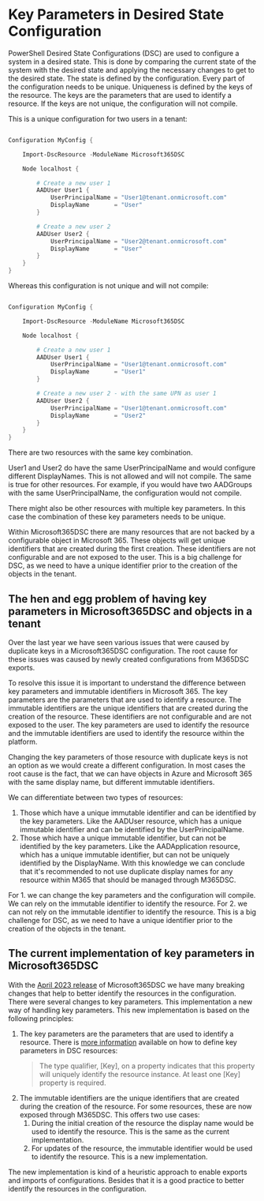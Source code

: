 # Key Parameters in Desired State Configuration

PowerShell Desired State Configurations (DSC) are used to configure a system in a desired state. This is done by comparing the current state of the system with the desired state and applying the necessary changes to get to the desired state. The state is defined by the configuration. Every part of the configuration needs to be unique. Uniqueness is defined by the keys of the resource. The keys are the parameters that are used to identify a resource. If the keys are not unique, the configuration will not compile.

This is a unique configuration for two users in a tenant:

```powershell

Configuration MyConfig {

    Import-DscResource -ModuleName Microsoft365DSC

    Node localhost {

        # Create a new user 1
        AADUser User1 {
            UserPrincipalName = "User1@tenant.onmicrosoft.com"
            DisplayName       = "User"
        }

        # Create a new user 2
        AADUser User2 {
            UserPrincipalName = "User2@tenant.onmicrosoft.com"
            DisplayName       = "User"
        }
    }
}

```

Whereas this configuration is not unique and will not compile:

```powershell

Configuration MyConfig {

    Import-DscResource -ModuleName Microsoft365DSC

    Node localhost {

        # Create a new user 1
        AADUser User1 {
            UserPrincipalName = "User1@tenant.onmicrosoft.com"
            DisplayName       = "User1"
        }

        # Create a new user 2 - with the same UPN as user 1
        AADUser User2 {
            UserPrincipalName = "User1@tenant.onmicrosoft.com"
            DisplayName       = "User2"
        }
    }
}

```

There are two resources with the same key combination.

User1 and User2 do have the same UserPrincipalName and would configure different DisplayNames. This is not allowed and will not compile. The same is true for other resources. For example, if you would have two AADGroups with the same UserPrincipalName, the configuration would not compile.

There might also be other resources with multiple key parameters. In this case the combination of these key parameters needs to be unique.

Within Microsoft365DSC there are many resources that are not backed by a configurable object in Microsoft 365. These objects will get unique identifiers that are created during the first creation. These identifiers are not configurable and are not exposed to the user. This is a big challenge for DSC, as we need to have a unique identifier prior to the creation of the objects in the tenant.

## The hen and egg problem of having key parameters in Microsoft365DSC and objects in a tenant

Over the last year we have seen various issues that were caused by duplicate keys in a Microsoft365DSC configuration. The root cause for these issues was caused by newly created configurations from M365DSC exports.

To resolve this issue it is important to understand the difference between key parameters and immutable identifiers in Microsoft 365. The key parameters are the parameters that are used to identify a resource. The immutable identifiers are the unique identifiers that are created during the creation of the resource. These identifiers are not configurable and are not exposed to the user. The key parameters are used to identify the resource and the immutable identifiers are used to identify the resource within the platform.

Changing the key parameters of those resource with duplicate keys is not an option as we would create a different configuration. In most cases the root cause is the fact, that we can have objects in Azure and Microsoft 365 with the same display name, but different immutable identifiers.

We can differentiate between two types of resources:

1. Those which have a unique immutable identifier and can be identified by the key parameters. Like the AADUser resource, which has a unique immutable identifier and can be identified by the UserPrincipalName.
2. Those which have a unique immutable identifier, but can not be identified by the key parameters. Like the AADApplication resource, which has a unique immutable identifier, but can not be uniquely identified by the DisplayName. With this knowledge we can conclude that it's recommended to not use duplicate display names for any resource within M365 that should be managed through M365DSC.

For 1. we can change the key parameters and the configuration will compile. We can rely on the immutable identifier to identify the resource. For 2. we can not rely on the immutable identifier to identify the resource. This is a big challenge for DSC, as we need to have a unique identifier prior to the creation of the objects in the tenant.

## The current implementation of key parameters in Microsoft365DSC

With the [April 2023 release](../blog/april-2023-major-release/index.html) of Microsoft365DSC we have many breaking changes that help to better identify the resources in the configuration. There were several changes to key parameters. This implementation  a new way of handling key parameters. This new implementation is based on the following principles:

1. The key parameters are the parameters that are used to identify a resource.
   There is [more information](https://docs.microsoft.com/en-us/powershell/dsc/authoringresourcekey) available on how to define key parameters in DSC resources:
   >The type qualifier, [Key], on a property indicates that this property will uniquely identify the resource instance. At least one [Key] property is required.
2. The immutable identifiers are the unique identifiers that are created during the creation of the resource. For some resources, these are now exposed through M365DSC. This offers two use cases:
   1. During the initial creation of the resource the display name would be used to identify the resource. This is the same as the current implementation.
   2. For updates of the resource, the immutable identifier would be used to identify the resource. This is a new implementation.

The new implementation is kind of a heuristic approach to enable exports and imports of configurations. Besides that it is a good practice to better identify the resources in the configuration.
